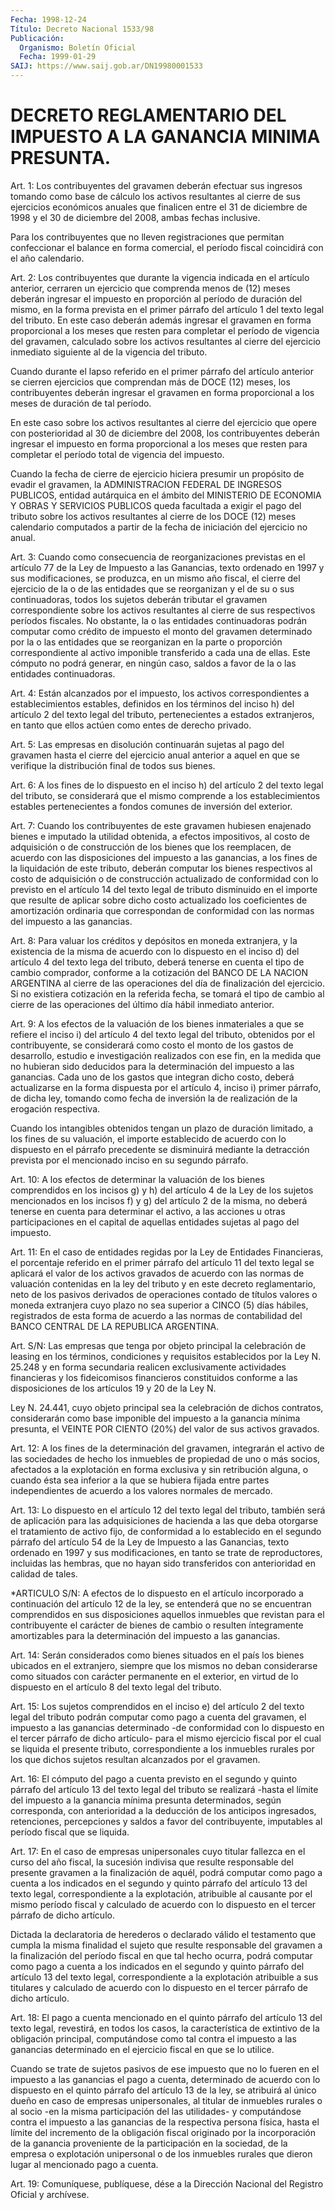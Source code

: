 ```yaml
---
Fecha: 1998-12-24
Título: Decreto Nacional 1533/98
Publicación:
  Organismo: Boletín Oficial
  Fecha: 1999-01-29
SAIJ: https://www.saij.gob.ar/DN19980001533
---
```

# DECRETO REGLAMENTARIO DEL IMPUESTO A LA GANANCIA MINIMA PRESUNTA.

<a id="1"></a>
Art. 1: Los contribuyentes del gravamen deberán efectuar sus ingresos tomando como base de cálculo los activos resultantes al cierre de sus ejercicios económicos anuales que finalicen entre el 31 de diciembre de 1998 y el 30 de diciembre del 2008, ambas fechas inclusive.

Para los contribuyentes que no lleven registraciones que permitan confeccionar el balance en forma comercial, el período fiscal coincidirá con el año calendario.

<a id="2"></a>
Art. 2: Los contribuyentes que durante la vigencia indicada en el artículo anterior, cerraren un ejercicio que comprenda menos de (12) meses deberán ingresar el impuesto en proporción al período de duración del mismo, en la forma prevista en el primer párrafo del artículo 1 del texto legal del tributo. En este caso deberán además ingresar el gravamen en forma proporcional a los meses que resten para completar el período de vigencia del gravamen, calculado sobre los activos resultantes al cierre del ejercicio inmediato siguiente al de la vigencia del tributo.

Cuando durante el lapso referido en el primer párrafo del artículo anterior se cierren ejercicios que comprendan más de DOCE (12) meses, los contribuyentes deberán ingresar el gravamen en forma proporcional a los meses de duración de tal período.

En este caso sobre los activos resultantes al cierre del ejercicio que opere con posterioridad al 30 de diciembre del 2008, los contribuyentes deberán ingresar el impuesto en forma proporcional a los meses que resten para completar el período total de vigencia del impuesto.

Cuando la fecha de cierre de ejercicio hiciera presumir un propósito de evadir el gravamen, la ADMINISTRACION FEDERAL DE INGRESOS PUBLICOS, entidad autárquica en el ámbito del MINISTERIO DE ECONOMIA Y OBRAS Y SERVICIOS PUBLICOS queda facultada a exigir el pago del tributo sobre los activos resultantes al cierre de los DOCE (12) meses calendario computados a partir de la fecha de iniciación del ejercicio no anual.

<a id="3"></a>
Art. 3: Cuando como consecuencia de reorganizaciones previstas en el artículo 77 de la Ley de Impuesto a las Ganancias, texto ordenado en 1997 y sus modificaciones, se produzca, en un mismo año fiscal, el cierre del ejercicio de la o de las entidades que se reorganizan y el de su o sus continuadoras, todos los sujetos deberán tributar el gravamen correspondiente sobre los activos resultantes al cierre de sus respectivos períodos fiscales. No obstante, la o las entidades continuadoras podrán computar como crédito de impuesto el monto del gravamen determinado por la o las entidades que se reorganizan en la parte o proporción correspondiente al activo imponible transferido a cada una de ellas. Este cómputo no podrá generar, en ningún caso, saldos a favor de la o las entidades continuadoras.

<a id="4"></a>
Art. 4: Están alcanzados por el impuesto, los activos correspondientes a establecimientos estables, definidos en los términos del inciso h) del artículo 2 del texto legal del tributo, pertenecientes a estados extranjeros, en tanto que ellos actúen como entes de derecho privado.

<a id="5"></a>
Art. 5: Las empresas en disolución continuarán sujetas al pago del gravamen hasta el cierre  del ejercicio anual anterior a aquel en que  se verifique la distribución final de todos sus bienes.

<a id="6"></a>
Art. 6: A los fines de lo dispuesto en el inciso h) del artículo 2 del texto legal del tributo, se considerará que el mismo comprende a los establecimientos estables pertenecientes a fondos comunes de inversión del exterior.

<a id="7"></a>
Art. 7: Cuando los contribuyentes de este gravamen hubiesen enajenado bienes e imputado la utilidad obtenida, a efectos impositivos, al costo de adquisición o de construcción de los bienes que los reemplacen, de acuerdo con las disposiciones del impuesto a las ganancias, a los fines de la liquidación de este tributo, deberán computar los bienes respectivos al costo de adquisición o de construcción actualizado de conformidad con lo previsto en el artículo 14 del texto legal de tributo disminuido en el importe que resulte de aplicar sobre dicho costo actualizado los coeficientes de amortización ordinaria que correspondan de conformidad con las normas del impuesto a las ganancias.

<a id="8"></a>
Art. 8:  Para valuar los créditos y depósitos en moneda extranjera, y la existencia de la misma de acuerdo con lo dispuesto en el inciso d) del artículo 4 del texto lega del tributo, deberá tenerse en cuenta el tipo de cambio comprador, conforme a la cotización del BANCO DE LA NACION ARGENTINA al cierre de las operaciones del día de finalización del ejercicio. Si no existiera cotización en la referida fecha, se tomará el tipo de cambio al cierre de las operaciones del último día hábil inmediato anterior.

<a id="9"></a>
Art. 9: A los efectos de la valuación de los bienes inmateriales a que se refiere el inciso i) del artículo 4 del texto legal del tributo, obtenidos por el contribuyente, se considerará como costo el monto de los gastos de desarrollo, estudio e investigación realizados con ese fin, en la medida que no hubieran sido deducidos para la determinación del impuesto a las ganancias. Cada uno de los gastos que integran dicho costo, deberá actualizarse en la forma dispuesta por el artículo 4, inciso i) primer párrafo, de dicha ley, tomando como fecha de inversión la de realización de la erogación respectiva.

Cuando los intangibles obtenidos tengan un plazo de duración limitado, a los fines de su valuación, el importe establecido de acuerdo con lo dispuesto en el párrafo precedente se disminuirá mediante la detracción prevista por el mencionado inciso en su segundo párrafo.

<a id="10"></a>
Art. 10: A los efectos de determinar la valuación de los bienes comprendidos en los incisos g) y h) del artículo 4 de la Ley de los sujetos mencionados en los incisos f) y g) del artículo 2 de la misma, no deberá tenerse en cuenta para determinar el activo, a las acciones u otras participaciones en el capital de aquellas entidades sujetas al pago del impuesto.

<a id="11"></a>
Art. 11: En el caso de entidades regidas por la Ley de Entidades Financieras, el porcentaje referido en el primer párrafo del artículo 11 del texto legal se aplicará el valor de los activos gravados de acuerdo con las normas de valuación contenidas en la ley del tributo y en este decreto reglamentario, neto de los pasivos derivados de operaciones contado de títulos valores o moneda extranjera cuyo plazo no sea superior a CINCO (5) días hábiles, registrados de esta forma de acuerdo a las normas de contabilidad del BANCO CENTRAL DE LA REPUBLICA ARGENTINA.

<a id="11 002"></a>
Art. S/N: Las empresas que tenga por objeto principal la celebración de leasing en los términos, condiciones y requisitos establecidos por la Ley N. 25.248 y en forma secundaria realicen exclusivamente actividades financieras y los fideicomisos financieros constituidos conforme a las disposiciones de los artículos 19 y 20 de la Ley N.

Ley N. 24.441, cuyo objeto principal sea la celebración de dichos contratos, considerarán como base imponible del impuesto a la ganancia mínima presunta, el VEINTE POR CIENTO (20%) del valor de sus activos gravados.

<a id="12"></a>
Art. 12: A los fines de la determinación del gravamen, integrarán el activo de las sociedades de hecho los inmuebles de propiedad de uno o más socios, afectados a la explotación en forma exclusiva y sin retribución alguna, o cuando ésta sea inferior a la que se hubiera fijada entre partes independientes de acuerdo a los valores normales de mercado.

<a id="13"></a>
Art. 13: Lo dispuesto en el artículo 12 del texto legal del tributo, también será de aplicación para las adquisiciones de hacienda a las que deba otorgarse el tratamiento de activo fijo, de conformidad a lo establecido en el segundo párrafo del artículo 54 de la Ley de Impuesto a las Ganancias, texto ordenado en 1997 y sus modificaciones, en tanto se trate de reproductores, incluidas las hembras, que no hayan sido transferidos con anterioridad en calidad de tales.

<a id="13 002"></a>
*ARTICULO S/N:  A  efectos  de  lo  dispuesto  en  el  artículo incorporado a continuación del artículo 12  de la ley, se entenderá que  no  se  encuentran comprendidos en sus disposiciones  aquellos inmuebles que  revistan para el contribuyente el carácter de bienes de cambio o resulten íntegramente amortizables para la determinación del impuesto a las ganancias.

<a id="14"></a>
Art. 14: Serán considerados como bienes situados en el país los bienes ubicados en el extranjero, siempre que los mismos no deban considerarse como situados con carácter permanente en el exterior, en virtud de lo dispuesto en el artículo 8 del texto legal del tributo.

<a id="15"></a>
Art. 15: Los sujetos comprendidos en el inciso e) del artículo 2 del texto legal del tributo podrán computar como pago a cuenta del gravamen, el impuesto a las ganancias determinado -de conformidad con lo dispuesto en el tercer párrafo de dicho artículo- para el mismo ejercicio fiscal por el cual se liquida el presente tributo, correspondiente a los inmuebles rurales por los que dichos sujetos resultan alcanzados por el gravamen.

<a id="16"></a>
Art. 16: El cómputo del pago a cuenta previsto en el segundo y quinto párrafo del artículo 13 del texto legal del tributo se realizará -hasta el límite del impuesto a la ganancia mínima presunta determinados, según corresponda, con anterioridad a la deducción de los anticipos ingresados, retenciones, percepciones y saldos a favor del contribuyente, imputables al período fiscal que se liquida.

<a id="17"></a>
Art. 17: En el caso de empresas unipersonales cuyo titular fallezca en el curso del año fiscal, la sucesión indivisa que resulte responsable del presente gravamen a la finalización de aquél, podrá computar como pago a cuenta a los indicados en el segundo y quinto párrafo del artículo 13 del texto legal, correspondiente a la explotación, atribuible al causante por el mismo período fiscal y calculado de acuerdo con lo dispuesto en el tercer párrafo de dicho artículo.

Dictada la declaratoria de herederos o declarado válido el testamento que cumpla la misma finalidad el sujeto que resulte responsable del gravamen a la finalización del período fiscal en que tal hecho ocurra, podrá computar como pago a cuenta a los indicados en el segundo y quinto párrafo del artículo 13 del texto legal, correspondiente a la explotación atribuible a sus titulares y calculado de acuerdo con lo dispuesto en el tercer párrafo de dicho artículo.

<a id="18"></a>
Art. 18: El pago a cuenta mencionado en el quinto párrafo del artículo 13 del texto legal, revestirá, en todos los casos, la característica de extintivo de la obligación principal, computándose como tal contra el impuesto a las ganancias determinado en el ejercicio fiscal en que se lo utilice.

Cuando se trate de sujetos pasivos de ese impuesto que no lo fueren en el impuesto a las ganancias el pago a cuenta, determinado de acuerdo con lo dispuesto en el quinto párrafo del artículo 13 de la ley, se atribuirá al único dueño en caso de empresas unipersonales, al titular de inmuebles rurales o al socio -en la misma participación del las utilidades- y computándose contra el impuesto a las ganancias de la respectiva persona física, hasta el límite del incremento de la obligación fiscal originado por la incorporación de la ganancia proveniente de la participación en la sociedad, de la empresa o explotación unipersonal o de los inmuebles rurales que dieron lugar al mencionado pago a cuenta.

<a id="19"></a>
Art. 19: Comuníquese, publíquese, dése a la Dirección Nacional del Registro Oficial y archívese.